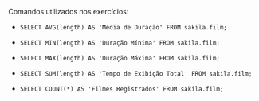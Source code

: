 <p>Comandos utilizados nos exercícios:</p>

  * `SELECT AVG(length) AS 'Média de Duração' FROM sakila.film;`

  * `SELECT MIN(length) AS 'Duração Mínima' FROM sakila.film;`

  * `SELECT MAX(length) AS 'Duração Máxima' FROM sakila.film;`

  * `SELECT SUM(length) AS 'Tempo de Exibição Total' FROM sakila.film;`

  * `SELECT COUNT(*) AS 'Filmes Registrados' FROM sakila.film;`